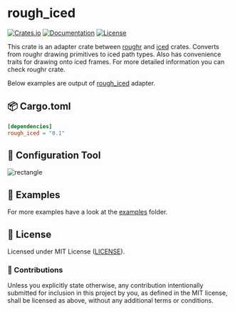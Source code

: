
# rough_iced

[![Crates.io](https://img.shields.io/crates/v/rough_piet.svg)](https://crates.io/crates/rough_piet)
[![Documentation](https://docs.rs/rough_piet/badge.svg)](https://docs.rs/rough_piet)
[![License](https://img.shields.io/github/license/orhanbalci/rough-rs.svg)](https://github.com/orhanbalci/rough-rs/LICENSE)

<!-- cargo-sync-readme start -->


This crate is an adapter crate between [roughr](https://github.com/orhanbalci/rough-rs/tree/main/roughr) and
[iced](https://github.com/iced-rs/iced) crates. Converts from roughr drawing
primitives to iced path types. Also has convenience traits for drawing onto iced frames. For more detailed
information you can check roughr crate.

Below examples are output of [rough_iced](https://github.com/orhanbalci/rough-rs/tree/main/rough_iced) adapter.

## 📦 Cargo.toml

```toml
[dependencies]
rough_iced = "0.1"
```

## 🔧 Configuration Tool
![rectangle](https://github.com/orhanbalci/rough-rs/blob/main/rough_iced/assets/conf.png)

## 🔭 Examples

For more examples have a look at the
[examples](https://github.com/orhanbalci/rough-rs/tree/main/rough_iced/examples) folder.

<!-- cargo-sync-readme end -->

## 📝 License

Licensed under MIT License ([LICENSE](LICENSE)).

### 🚧 Contributions

Unless you explicitly state otherwise, any contribution intentionally submitted for inclusion in this project by you, as defined in the MIT license, shall be licensed as above, without any additional terms or conditions.
